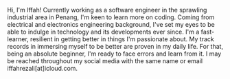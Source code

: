 Hi, I'm Iffah! Currently working as a software engineer in the sprawling industrial area in Penang, I'm keen to learn more on coding. Coming from electrical and electronics engineering background, I've set my eyes to be able to indulge in technology and its developments ever since. I'm a fast-learner, resilient in getting better in things I'm passionate about. My track records in immersing myself to be better are proven in my daily life. For that, being an absolute beginner, I'm ready to face errors and learn from it. 
I may be reached throughout my social media with the same name or email iffahrezali[at]icloud.com.
